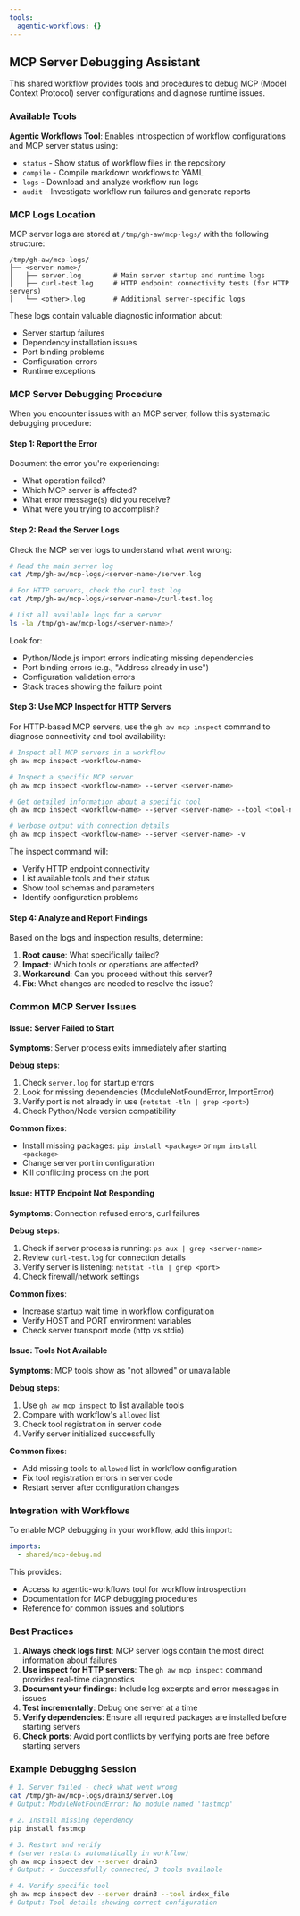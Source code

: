 ```yaml
---
tools:
  agentic-workflows: {}
---
```


## MCP Server Debugging Assistant

This shared workflow provides tools and procedures to debug MCP (Model Context Protocol) server configurations and diagnose runtime issues.

### Available Tools

**Agentic Workflows Tool**: Enables introspection of workflow configurations and MCP server status using:
- `status` - Show status of workflow files in the repository
- `compile` - Compile markdown workflows to YAML
- `logs` - Download and analyze workflow run logs
- `audit` - Investigate workflow run failures and generate reports

### MCP Logs Location

MCP server logs are stored at `/tmp/gh-aw/mcp-logs/` with the following structure:

```
/tmp/gh-aw/mcp-logs/
├── <server-name>/
│   ├── server.log        # Main server startup and runtime logs
│   ├── curl-test.log     # HTTP endpoint connectivity tests (for HTTP servers)
│   └── <other>.log       # Additional server-specific logs
```

These logs contain valuable diagnostic information about:
- Server startup failures
- Dependency installation issues
- Port binding problems
- Configuration errors
- Runtime exceptions

### MCP Server Debugging Procedure

When you encounter issues with an MCP server, follow this systematic debugging procedure:

#### Step 1: Report the Error

Document the error you're experiencing:
- What operation failed?
- Which MCP server is affected?
- What error message(s) did you receive?
- What were you trying to accomplish?

#### Step 2: Read the Server Logs

Check the MCP server logs to understand what went wrong:

```bash
# Read the main server log
cat /tmp/gh-aw/mcp-logs/<server-name>/server.log

# For HTTP servers, check the curl test log
cat /tmp/gh-aw/mcp-logs/<server-name>/curl-test.log

# List all available logs for a server
ls -la /tmp/gh-aw/mcp-logs/<server-name>/
```

Look for:
- Python/Node.js import errors indicating missing dependencies
- Port binding errors (e.g., "Address already in use")
- Configuration validation errors
- Stack traces showing the failure point

#### Step 3: Use MCP Inspect for HTTP Servers

For HTTP-based MCP servers, use the `gh aw mcp inspect` command to diagnose connectivity and tool availability:

```bash
# Inspect all MCP servers in a workflow
gh aw mcp inspect <workflow-name>

# Inspect a specific MCP server
gh aw mcp inspect <workflow-name> --server <server-name>

# Get detailed information about a specific tool
gh aw mcp inspect <workflow-name> --server <server-name> --tool <tool-name>

# Verbose output with connection details
gh aw mcp inspect <workflow-name> --server <server-name> -v
```

The inspect command will:
- Verify HTTP endpoint connectivity
- List available tools and their status
- Show tool schemas and parameters
- Identify configuration problems

#### Step 4: Analyze and Report Findings

Based on the logs and inspection results, determine:
1. **Root cause**: What specifically failed?
2. **Impact**: Which tools or operations are affected?
3. **Workaround**: Can you proceed without this server?
4. **Fix**: What changes are needed to resolve the issue?

### Common MCP Server Issues

#### Issue: Server Failed to Start
**Symptoms**: Server process exits immediately after starting

**Debug steps**:
1. Check `server.log` for startup errors
2. Look for missing dependencies (ModuleNotFoundError, ImportError)
3. Verify port is not already in use (`netstat -tln | grep <port>`)
4. Check Python/Node version compatibility

**Common fixes**:
- Install missing packages: `pip install <package>` or `npm install <package>`
- Change server port in configuration
- Kill conflicting process on the port

#### Issue: HTTP Endpoint Not Responding
**Symptoms**: Connection refused errors, curl failures

**Debug steps**:
1. Check if server process is running: `ps aux | grep <server-name>`
2. Review `curl-test.log` for connection details
3. Verify server is listening: `netstat -tln | grep <port>`
4. Check firewall/network settings

**Common fixes**:
- Increase startup wait time in workflow configuration
- Verify HOST and PORT environment variables
- Check server transport mode (http vs stdio)

#### Issue: Tools Not Available
**Symptoms**: MCP tools show as "not allowed" or unavailable

**Debug steps**:
1. Use `gh aw mcp inspect` to list available tools
2. Compare with workflow's `allowed` list
3. Check tool registration in server code
4. Verify server initialized successfully

**Common fixes**:
- Add missing tools to `allowed` list in workflow configuration
- Fix tool registration errors in server code
- Restart server after configuration changes

### Integration with Workflows

To enable MCP debugging in your workflow, add this import:

```yaml
imports:
  - shared/mcp-debug.md
```

This provides:
- Access to agentic-workflows tool for workflow introspection
- Documentation for MCP debugging procedures
- Reference for common issues and solutions

### Best Practices

1. **Always check logs first**: MCP server logs contain the most direct information about failures
2. **Use inspect for HTTP servers**: The `gh aw mcp inspect` command provides real-time diagnostics
3. **Document your findings**: Include log excerpts and error messages in issues
4. **Test incrementally**: Debug one server at a time
5. **Verify dependencies**: Ensure all required packages are installed before starting servers
6. **Check ports**: Avoid port conflicts by verifying ports are free before starting servers

### Example Debugging Session

```bash
# 1. Server failed - check what went wrong
cat /tmp/gh-aw/mcp-logs/drain3/server.log
# Output: ModuleNotFoundError: No module named 'fastmcp'

# 2. Install missing dependency
pip install fastmcp

# 3. Restart and verify
# (server restarts automatically in workflow)
gh aw mcp inspect dev --server drain3
# Output: ✓ Successfully connected, 3 tools available

# 4. Verify specific tool
gh aw mcp inspect dev --server drain3 --tool index_file
# Output: Tool details showing correct configuration
```
